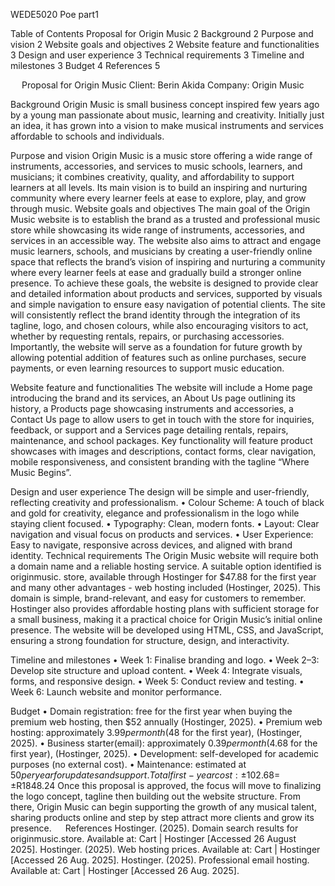 WEDE5020
Poe part1

Table of Contents
Proposal for Origin Music	2
Background	2
Purpose and vision	2
Website goals and objectives	2
Website feature and functionalities	3
Design and user experience	3
Technical requirements	3
Timeline and milestones	3
Budget	4
References	5

 
Proposal for Origin Music
Client: Berin Akida
Company: Origin Music

Background
Origin Music is small business concept inspired few years ago by a young man passionate about music, learning and creativity.
Initially just an idea, it has grown into a vision to make musical instruments and services affordable to schools and individuals.

Purpose and vision
Origin Music is a music store offering a wide range of instruments, accessories, and services to music schools, learners, and musicians; it combines creativity, quality, and affordability to support learners at all levels. Its main vision is to build an inspiring and nurturing community where every learner feels at ease to explore, play, and grow through music.
Website goals and objectives
The main goal of the Origin Music website is to establish the brand as a trusted and professional music store while showcasing its wide range of instruments, accessories, and services in an accessible way. The website also aims to attract and engage music learners, schools, and musicians by creating a user-friendly online space that reflects the brand’s vision of inspiring and nurturing a community where every learner feels at ease and gradually build a stronger online presence.
To achieve these goals, the website is designed to provide clear and detailed information about products and services, supported by visuals and simple navigation to ensure easy navigation of potential clients. The site will consistently reflect the brand identity through the integration of its tagline, logo, and chosen colours, while also encouraging visitors to act, whether by requesting rentals, repairs, or purchasing accessories. Importantly, the website will serve as a foundation for future growth by allowing potential addition of features such as online purchases, secure payments, or even learning resources to support music education.

Website feature and functionalities
The website will include a Home page introducing the brand and its services, an About Us page outlining its history, a Products page showcasing instruments
and accessories, a Contact Us page to allow users to get in touch with the store for inquiries, feedback, or support and a Services page detailing rentals,
repairs, maintenance, and school packages. Key functionality will feature product showcases with images and descriptions, contact forms, 
clear navigation, mobile responsiveness, and consistent branding with the tagline “Where Music Begins”. 

Design and user experience
The design will be simple and user-friendly, reflecting creativity and professionalism.
•	Colour Scheme: A touch of black and gold for creativity, elegance and professionalism in the logo while staying client focused.
•	Typography: Clean, modern fonts.
•	Layout: Clear navigation and visual focus on products and services.
•	User Experience: Easy to navigate, responsive across devices, and aligned with brand identity.
Technical requirements
The Origin Music website will require both a domain name and a reliable hosting service. A suitable option identified is originmusic. store, available through Hostinger for $47.88 for the first year and many other advantages - web hosting included (Hostinger, 2025). This domain is simple, brand-relevant, and easy for customers to remember. Hostinger also provides affordable hosting plans with sufficient storage for a small business, making it a practical choice for Origin Music’s initial online presence.
The website will be developed using HTML, CSS, and JavaScript, ensuring a strong foundation for structure, design, and interactivity.

Timeline and milestones
•	Week 1: Finalise branding and logo.
•	Week 2–3: Develop site structure and upload content.
•	Week 4: Integrate visuals, forms, and responsive design.
•	Week 5: Conduct review and testing.
•	Week 6: Launch website and monitor performance.

Budget
•	Domain registration: free for the first year when buying the premium web hosting, then $52 annually (Hostinger, 2025).
•	Premium web hosting: approximately $3.99 per month ($48 for the first year), (Hostinger, 2025).
•	Business starter(email): approximately $0.39 per month ($4.68 for the first year), (Hostinger, 2025).
•	Development: self-developed for academic purposes (no external cost).
•	Maintenance: estimated at $50 per year for updates and support.
Total first-year cost: ±$102.68= ±R1848.24
Once this proposal is approved, the focus will move to finalizing the logo concept, tagline then building out the website structure. From there, Origin Music can begin supporting the growth of any musical talent, sharing products online and step by step attract more clients and grow its presence.
 
References
Hostinger. (2025). Domain search results for originmusic.store. Available at: Cart | Hostinger [Accessed 26 August 2025].
Hostinger. (2025). Web hosting prices. Available at: Cart | Hostinger [Accessed 26 Aug. 2025].
Hostinger. (2025). Professional email hosting. Available at: Cart | Hostinger [Accessed 26 Aug. 2025].


